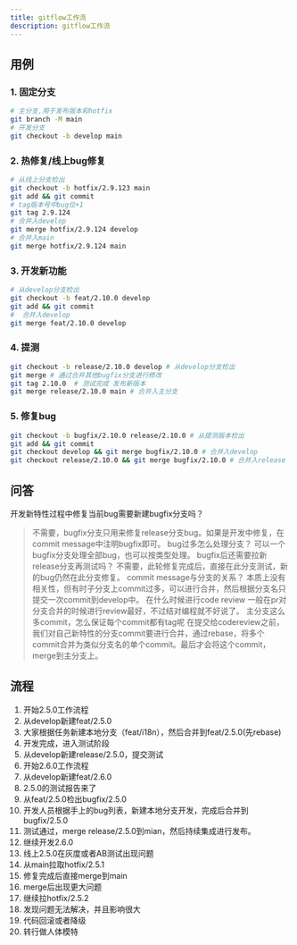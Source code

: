```yaml
---
title: gitflow工作流
description: gitflow工作流
---
```

## 用例
### 1. 固定分支
```bash
# 主分支,用于发布版本和hotfix
git branch -M main
# 开发分支
git checkout -b develop main
```
### 2. 热修复/线上bug修复
```bash
# 从线上分支检出
git checkout -b hotfix/2.9.123 main
git add && git commit
# tag版本号中bug位+1
git tag 2.9.124
# 合并入develop
git merge hotfix/2.9.124 develop
# 合并入main
git merge hotfix/2.9.124 main
```
### 3. 开发新功能
```bash
# 从develop分支检出
git checkout -b feat/2.10.0 develop
git add && git commit
#  合并入develop
git merge feat/2.10.0 develop
```
### 4. 提测
```bash
git checkout -b release/2.10.0 develop # 从develop分支检出
git merge # 通过合并其他bugfix分支进行修改
git tag 2.10.0  # 测试完成 发布新版本
git merge release/2.10.0 main # 合并入主分支
```
### 5. 修复bug
```bash
git checkout -b bugfix/2.10.0 release/2.10.0 # 从提测版本检出
git add && git commit
git checkout develop && git merge bugfix/2.10.0 # 合并入develop
git checkout release/2.10.0 && git merge bugfix/2.10.0 # 合并入release
```
## 问答
开发新特性过程中修复当前bug需要新建bugfix分支吗？
> 不需要，bugfix分支只用来修复release分支bug。如果是开发中修复，在commit message中注明bugfix即可。
bug过多怎么处理分支？
> 可以一个bugfix分支处理全部bug，也可以按类型处理。
bugfix后还需要拉新release分支再测试吗？
> 不需要，此轮修复完成后，直接在此分支测试，新的bug仍然在此分支修复。
commit message与分支的关系？
> 本质上没有相关性，但有时子分支上commit过多，可以进行合并，然后根据分支名只提交一次commit到develop中。
在什么时候进行code review
> 一般在pr对分支合并的时候进行review最好，不过结对编程就不好说了。
主分支这么多commit，怎么保证每个commit都有tag呢
> 在提交给codereview之前，我们对自己新特性的分支commit要进行合并，通过rebase，将多个commit合并为类似分支名的单个commit。最后才会将这个commit，merge到主分支上。
## 流程
1. 开始2.5.0工作流程
2. 从develop新建feat/2.5.0
3. 大家根据任务新建本地分支（feat/i18n），然后合并到feat/2.5.0(先rebase)
4. 开发完成，进入测试阶段
5. 从develop新建release/2.5.0，提交测试
6. 开始2.6.0工作流程
7. 从develop新建feat/2.6.0
8. 2.5.0的测试报告来了
9. 从feat/2.5.0检出bugfix/2.5.0
10. 开发人员根据手上的bug列表，新建本地分支开发，完成后合并到bugfix/2.5.0
11. 测试通过，merge release/2.5.0到mian，然后持续集成进行发布。
12. 继续开发2.6.0
13. 线上2.5.0在灰度或者AB测试出现问题
14. 从main拉取hotfix/2.5.1
15. 修复完成后直接merge到main
16. merge后出现更大问题
17. 继续拉hotfix/2.5.2
18. 发现问题无法解决，并且影响很大
19. 代码回滚或者降级
20. 转行做人体模特